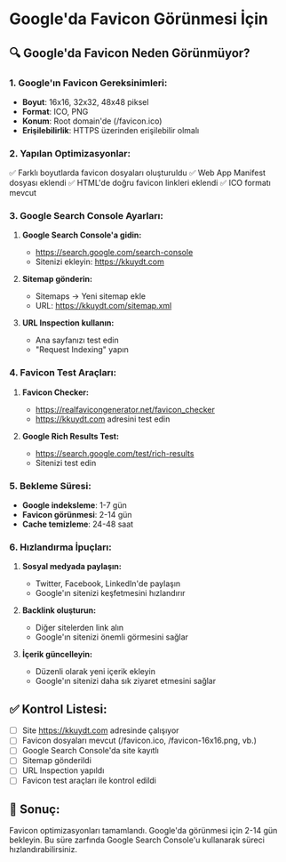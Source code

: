# Google'da Favicon Görünmesi İçin

## 🔍 Google'da Favicon Neden Görünmüyor?

### 1. Google'ın Favicon Gereksinimleri:
- **Boyut**: 16x16, 32x32, 48x48 piksel
- **Format**: ICO, PNG
- **Konum**: Root domain'de (/favicon.ico)
- **Erişilebilirlik**: HTTPS üzerinden erişilebilir olmalı

### 2. Yapılan Optimizasyonlar:
✅ Farklı boyutlarda favicon dosyaları oluşturuldu
✅ Web App Manifest dosyası eklendi
✅ HTML'de doğru favicon linkleri eklendi
✅ ICO formatı mevcut

### 3. Google Search Console Ayarları:

1. **Google Search Console'a gidin:**
   - https://search.google.com/search-console
   - Sitenizi ekleyin: https://kkuydt.com

2. **Sitemap gönderin:**
   - Sitemaps → Yeni sitemap ekle
   - URL: https://kkuydt.com/sitemap.xml

3. **URL Inspection kullanın:**
   - Ana sayfanızı test edin
   - "Request Indexing" yapın

### 4. Favicon Test Araçları:

1. **Favicon Checker:**
   - https://realfavicongenerator.net/favicon_checker
   - https://kkuydt.com adresini test edin

2. **Google Rich Results Test:**
   - https://search.google.com/test/rich-results
   - Sitenizi test edin

### 5. Bekleme Süresi:
- **Google indeksleme**: 1-7 gün
- **Favicon görünmesi**: 2-14 gün
- **Cache temizleme**: 24-48 saat

### 6. Hızlandırma İpuçları:

1. **Sosyal medyada paylaşın:**
   - Twitter, Facebook, LinkedIn'de paylaşın
   - Google'ın sitenizi keşfetmesini hızlandırır

2. **Backlink oluşturun:**
   - Diğer sitelerden link alın
   - Google'ın sitenizi önemli görmesini sağlar

3. **İçerik güncelleyin:**
   - Düzenli olarak yeni içerik ekleyin
   - Google'ın sitenizi daha sık ziyaret etmesini sağlar

## ✅ Kontrol Listesi:

- [ ] Site https://kkuydt.com adresinde çalışıyor
- [ ] Favicon dosyaları mevcut (/favicon.ico, /favicon-16x16.png, vb.)
- [ ] Google Search Console'da site kayıtlı
- [ ] Sitemap gönderildi
- [ ] URL Inspection yapıldı
- [ ] Favicon test araçları ile kontrol edildi

## 🚀 Sonuç:

Favicon optimizasyonları tamamlandı. Google'da görünmesi için 2-14 gün bekleyin. Bu süre zarfında Google Search Console'u kullanarak süreci hızlandırabilirsiniz.
